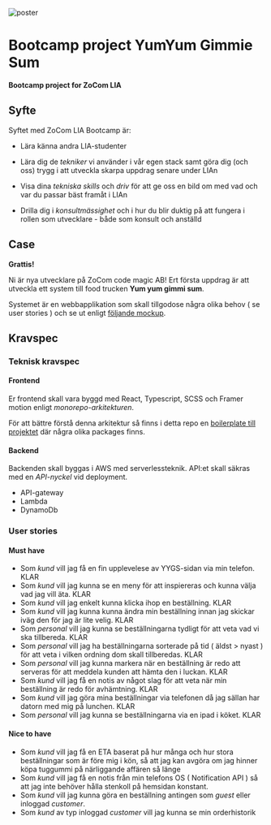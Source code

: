 ![poster](./poster.jpg)

# Bootcamp project YumYum Gimmie Sum

**Bootcamp project for ZoCom LIA**

## Syfte

Syftet med ZoCom LIA Bootcamp är:

- Lära känna andra LIA-studenter

- Lära dig de _tekniker_ vi använder i vår egen stack samt göra dig (och oss) trygg i att utveckla skarpa uppdrag senare under LIAn

- Visa dina _tekniska skills_ och _driv_ för att ge oss en bild om med vad och var du passar bäst framåt i LIAn

- Drilla dig i _konsultmässighet_ och i hur du blir duktig på att fungera i rollen som utvecklare - både som konsult och anställd

## Case

**Grattis!**

Ni är nya utvecklare på ZoCom code magic AB! Ert första uppdrag är att utveckla ett system till food trucken **Yum yum gimmi sum**.

Systemet är en webbapplikation som skall tillgodose några olika behov ( se user stories ) och se ut enligt [följande mockup](https://www.figma.com/file/KeFM1AHHgkPpt3KSi08hkB/Yum-yum-gimmi-sum?type=design&node-id=0%3A1&mode=design&t=J4OXlljHfDQI5TPX-1).

## Kravspec

### Teknisk kravspec

#### Frontend

Er frontend skall vara byggd med React, Typescript, SCSS och Framer motion enligt _monorepo-arkitekturen_.

För att bättre förstå denna arkitektur så finns i detta repo en [boilerplate till projektet](/boilerplate) där några olika packages finns.

#### Backend

Backenden skall byggas i AWS med serverlessteknik. API:et skall säkras med en _API-nyckel_ vid deployment.

- API-gateway
- Lambda
- DynamoDb

### User stories

#### Must have

- Som _kund_ vill jag få en fin upplevelese av YYGS-sidan via min telefon. KLAR
- Som _kund_ vill jag kunna se en meny för att inspiereras och kunna välja vad jag vill äta. KLAR
- Som _kund_ vill jag enkelt kunna klicka ihop en beställning. KLAR
- Som _kund_ vill jag kunna kunna ändra min beställning innan jag skickar iväg den för jag är lite velig. KLAR
- Som _personal_ vill jag kunna se beställningarna tydligt för att veta vad vi ska tillbereda. KLAR
- Som _personal_ vill jag ha beställningarna sorterade på tid ( äldst > nyast ) för att veta i vilken ordning dom skall tillberedas. KLAR
- Som _personal_ vill jag kunna markera när en beställning är redo att serveras för att meddela kunden att hämta den i luckan. KLAR
- Som _kund_ vill jag få en notis av något slag för att veta när min beställning är redo för avhämtning. KLAR
- Som _kund_ vill jag göra mina beställningar via telefonen då jag sällan har datorn med mig på lunchen. KLAR
- Som _personal_ vill jag kunna se beställningarna via en ipad i köket. KLAR

#### Nice to have

- Som _kund_ vill jag få en ETA baserat på hur många och hur stora beställningar som är före mig i kön, så att jag kan avgöra om jag hinner köpa tuggummi på närliggande affären så länge
- Som _kund_ vill jag få en notis från min telefons OS ( Notification API ) så att jag inte behöver hålla stenkoll på hemsidan konstant.
- Som _kund_ vill jag kunna göra en beställning antingen som *guest* eller inloggad *customer*.
- Som _kund_ av typ inloggad *customer* vill jag kunna se min orderhistorik
